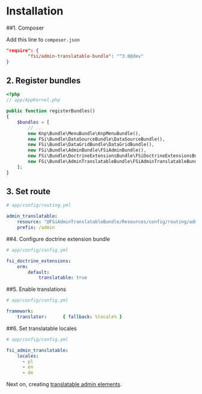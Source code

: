 # Installation

##1. Composer

Add this line to `composer.json`

```json
"require": {
        "fsi/admin-translatable-bundle": "^3.0@dev"
}
```

## 2. Register bundles

```php
<?php
// app/AppKernel.php

public function registerBundles()
{
    $bundles = [
        // ...
        new Knp\Bundle\MenuBundle\KnpMenuBundle(),
        new FSi\Bundle\DataSourceBundle\DataSourceBundle(),
        new FSi\Bundle\DataGridBundle\DataGridBundle(),
        new FSi\Bundle\AdminBundle\FSiAdminBundle(),
        new FSi\Bundle\DoctrineExtensionsBundle\FSiDoctrineExtensionsBundle(),
        new FSi\Bundle\AdminTranslatableBundle\FSiAdminTranslatableBundle(),
    ];
}
```

## 3. Set route

```yaml
# app/config/routing.yml

admin_translatable:
    resource: "@FSiAdminTranslatableBundle/Resources/config/routing/admin.yml"
    prefix: /admin
```

##4. Configure doctrine extension bundle

```yaml
# app/config/config.yml

fsi_doctrine_extensions:
    orm:
        default:
            translatable: true
```

##5. Enable translations

```yaml
# app/config/config.yml

framework:
    translator:      { fallback: %locale% }
```

##6. Set translatable locales

```yaml
# app/config/config.yml

fsi_admin_translatable:
    locales:
      - pl
      - en
      - de
```

Next on, creating [translatable admin elements](admin_element.md).
